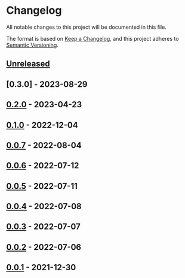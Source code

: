 # Changelog

All notable changes to this project will be documented in this file.

The format is based on [Keep a Changelog], and this project adheres to
[Semantic Versioning].

## [Unreleased]

## [0.3.0] - 2023-08-29

## [0.2.0] - 2023-04-23

## [0.1.0] - 2022-12-04

## [0.0.7] - 2022-08-04

## [0.0.6] - 2022-07-12

## [0.0.5] - 2022-07-11

## [0.0.4] - 2022-07-08

## [0.0.3] - 2022-07-07

## [0.0.2] - 2022-07-06

## [0.0.1] - 2021-12-30

[unreleased]: https://github.com/andamira/numera/compare/v0.3.0...HEAD
[0.2.0]: https://github.com/andamira/numera/releases/tag/v0.3.0
[0.2.0]: https://github.com/andamira/numera/releases/tag/v0.2.0
[0.1.0]: https://github.com/andamira/numera/releases/tag/v0.1.0
[0.0.7]: https://github.com/andamira/numera/releases/tag/v0.0.7
[0.0.6]: https://github.com/andamira/numera/releases/tag/v0.0.6
[0.0.5]: https://github.com/andamira/numera/releases/tag/v0.0.5
[0.0.4]: https://github.com/andamira/numera/releases/tag/v0.0.4
[0.0.3]: https://github.com/andamira/numera/releases/tag/v0.0.3
[0.0.2]: https://github.com/andamira/numera/releases/tag/v0.0.2
[0.0.1]: https://github.com/andamira/numera/releases/tag/v0.0.1

[Keep a Changelog]: https://keepachangelog.com/en/1.0.0/
[Semantic Versioning]: https://semver.org/spec/v2.0.0.html
